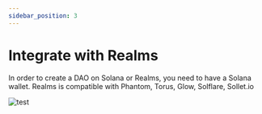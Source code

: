 ```yaml
---
sidebar_position: 3
---
```


# Integrate with Realms 

In order to create a DAO on Solana or Realms, you need to have a Solana wallet. Realms is compatible with Phantom, Torus, Glow, Solflare, Sollet.io

![test](https://user-images.githubusercontent.com/22420711/178376637-ce549771-ce64-48b2-b8ba-81e640870b7c.png)